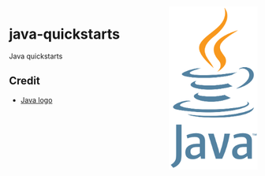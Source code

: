 <img src="assets/Java_programming_language_logo.svg" alt="Java logo" style="width: 180px;" align="right">

# java-quickstarts
Java quickstarts

## Credit
- <a href="https://en.wikipedia.org/wiki/Java_(programming_language)#/media/File:Java_programming_language_logo.svg" title="Java logo">Java logo</a>

